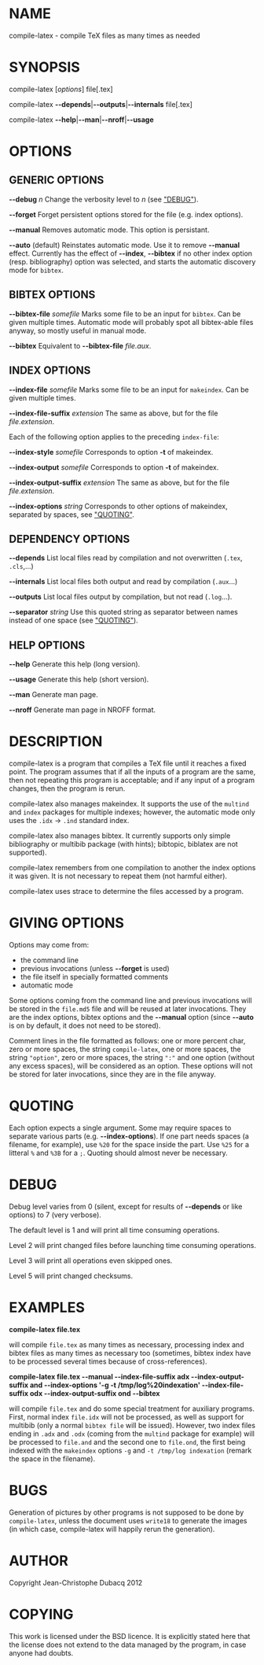 # NAME

compile-latex - compile TeX files as many times as needed

# SYNOPSIS

compile-latex \[_options_\] file\[.tex\]

compile-latex __\--depends__|__\--outputs__|__\--internals__ file\[.tex\]

compile-latex __\--help__|__\--man__|__\--nroff__|__\--usage__

# OPTIONS

## GENERIC OPTIONS

__\--debug__ _n_ Change the verbosity level to _n_ (see ["DEBUG"](#debug)).

__\--forget__ Forget persistent options stored for the file (e.g. index
options).

__\--manual__ Removes automatic mode. This option is persistant.

__\--auto__ (default) Reinstates automatic mode. Use it to remove
__\--manual__ effect. Currently has the effect of __\--index__, __\--bibtex__
if no other index option (resp. bibliography) option was selected, and
starts the automatic discovery mode for `bibtex`.

## BIBTEX OPTIONS

__\--bibtex-file__ _somefile_ Marks some file to be an input for
`bibtex`. Can be given multiple times. Automatic mode will probably
spot all bibtex-able files anyway, so mostly useful in manual mode.

__\--bibtex__ Equivalent to __\--bibtex-file__ _file.aux_.

## INDEX OPTIONS

__\--index-file__ _somefile_ Marks some file to be an input for
`makeindex`. Can be given multiple times.

__\--index-file-suffix__ _extension_ The same as above, but for the file
_file_._extension_.

Each of the following option applies to the preceding `index-file`:

__\--index-style__ _somefile_ Corresponds to option __\-t__ of makeindex.

__\--index-output__ _somefile_ Corresponds to option __\-t__ of makeindex.

__\--index-output-suffix__ _extension_ The same as above, but for the file
_file_._extension_.

__\--index-options__ _string_ Corresponds to other options of makeindex,
separated by spaces, see ["QUOTING"](#quoting).

## DEPENDENCY OPTIONS

__\--depends__ List local files read by compilation and not overwritten
(`.tex`, `.cls`,...)

__\--internals__ List local files both output and read by compilation
(`.aux`...)

__\--outputs__ List local files output by compilation, but not read
(`.log`...).

__\--separator__ _string_ Use this quoted string as separator between
names instead of one space (see ["QUOTING"](#quoting)).

## HELP OPTIONS

__\--help__ Generate this help (long version).

__\--usage__ Generate this help (short version).

__\--man__ Generate man page.

__\--nroff__ Generate man page in NROFF format.

# DESCRIPTION

compile-latex is a program that compiles a TeX file until it reaches a
fixed point. The program assumes that if all the inputs of a program are
the same, then not repeating this program is acceptable; and if any
input of a program changes, then the program is rerun.

compile-latex also manages makeindex. It supports the use of
the `multind` and `index` packages for multiple indexes; however, the
automatic mode only uses the `.idx` -> `.ind` standard index.

compile-latex also manages bibtex. It currently supports only simple
bibliography or multibib package (with hints); bibtopic, biblatex are
not supported).

compile-latex remembers from one compilation to another the index options
it was given. It is not necessary to repeat them (not harmful either).

compile-latex uses strace to determine the files accessed by a program.

# GIVING OPTIONS

Options may come from:

- the command line
- previous invocations (unless __\--forget__ is used)
- the file itself in specially formatted comments
- automatic mode

Some options coming from the command line and previous invocations will
be stored in the `file.md5` file and will be reused at later
invocations. They are the index options, bibtex options and the
__\--manual__ option (since __\--auto__ is on by default, it does not need
to be stored).

Comment lines in the file formatted as follows: one or more percent
char, zero or more spaces, the string `compile-latex`, one or more
spaces, the string `"option"`, zero or more spaces, the string `":"`
and one option (without any excess spaces), will be considered as an
option. These options will not be stored for later invocations, since
they are in the file anyway.

# QUOTING

Each option expects a single argument. Some may require spaces to
separate various parts (e.g. __\--index-options__). If one part needs
spaces (a filename, for example), use `%20` for the space inside the
part. Use `%25` for a litteral `%` and `%3B` for a `;`. Quoting
should almost never be necessary.

# DEBUG

Debug level varies from 0 (silent, except for results of __\--depends__ or
like options) to 7 (very verbose).

The default level is 1 and will print all time consuming operations.

Level 2 will print changed files before launching time consuming operations.

Level 3 will print all operations even skipped ones.

Level 5 will print changed checksums.

# EXAMPLES

__compile-latex file.tex__

will compile `file.tex` as many times as necessary, processing index
and bibtex files as many times as necessary too (sometimes, bibtex index
have to be processed several times because of cross-references).

__compile-latex file.tex --manual --index-file-suffix adx
\--index-output-suffix and --index-options '-g -t /tmp/log%20indexation'
\--index-file-suffix odx --index-output-suffix ond --bibtex__

will compile `file.tex` and do some special treatment for auxiliary
programs. First, normal index `file.idx` will not be processed, as well
as support for multibib (only a normal `bibtex file` will be
issued). However, two index files ending in `.adx` and `.odx` (coming
from the `multind` package for example) will be processed to
`file.and` and the second one to `file.ond`, the first being indexed
with the `makeindex` options `-g` and `-t /tmp/log indexation`
(remark the space in the filename).

# BUGS

Generation of pictures by other programs is not supposed to be done by
`compile-latex`, unless the document uses `write18` to generate the
images (in which case, compile-latex will happily rerun the generation).

# AUTHOR

Copyright Jean-Christophe Dubacq 2012

# COPYING

This work is licensed under the BSD licence. It is explicitly stated
here that the license does not extend to the data managed by the
  program, in case anyone had doubts.
